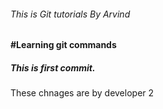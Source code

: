 ###### This is Git tutorials By Arvind
#### #Learning git commands
##### This is first commit.
These chnages are by developer 2